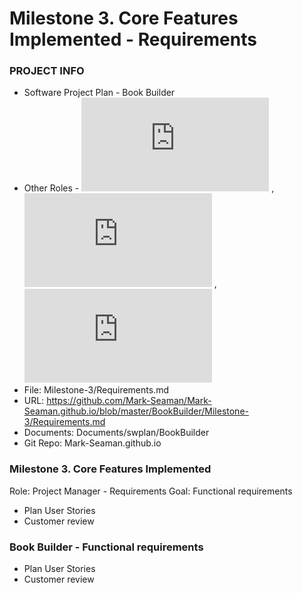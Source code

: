 # Milestone 3. Core Features Implemented - Requirements
### PROJECT INFO
- Software Project Plan - Book Builder
- Other Roles - ![Design.md](https://github.com/Twitter-Clone/twitter-clone-documentation/blob/master/milestone-3/Design.md) , 
                ![Code.md](https://github.com/Twitter-Clone/twitter-clone-documentation/blob/master/milestone-3/Code.md) , 
                ![Test.md](https://github.com/Twitter-Clone/twitter-clone-documentation/blob/master/milestone-3/Test.md)
- File: Milestone-3/Requirements.md
- URL: https://github.com/Mark-Seaman/Mark-Seaman.github.io/blob/master/BookBuilder/Milestone-3/Requirements.md
- Documents: Documents/swplan/BookBuilder
- Git Repo: Mark-Seaman.github.io

### Milestone 3. Core Features Implemented
Role: Project Manager - Requirements
Goal: Functional requirements
- Plan User Stories
- Customer review
 
### Book Builder - Functional requirements
- Plan User Stories
- Customer review
